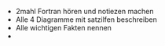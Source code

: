 - 2mahl Fortran hören und notiezen machen
- Alle 4 Diagramme mit satzilfen beschreiben
- Alle wichtigen Fakten nennen
- 